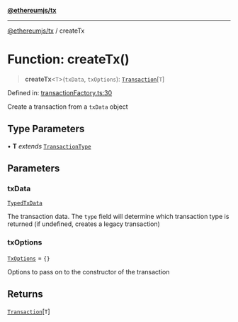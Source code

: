 [**@ethereumjs/tx**](../README.md)

***

[@ethereumjs/tx](../README.md) / createTx

# Function: createTx()

> **createTx**\<`T`\>(`txData`, `txOptions`): [`Transaction`](../interfaces/Transaction.md)\[`T`\]

Defined in: [transactionFactory.ts:30](https://github.com/Dargon789/ethereumjs-monorepo/blob/master/packages/tx/src/transactionFactory.ts#L30)

Create a transaction from a `txData` object

## Type Parameters

• **T** *extends* [`TransactionType`](../enumerations/TransactionType.md)

## Parameters

### txData

[`TypedTxData`](../type-aliases/TypedTxData.md)

The transaction data. The `type` field will determine which transaction type is returned (if undefined, creates a legacy transaction)

### txOptions

[`TxOptions`](../interfaces/TxOptions.md) = `{}`

Options to pass on to the constructor of the transaction

## Returns

[`Transaction`](../interfaces/Transaction.md)\[`T`\]

